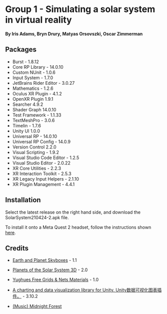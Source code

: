 # Group 1 - Simulating a solar system in virtual reality
**By Iris Adams, Bryn Drury, Matyas Orsovszki, Oscar Zimmerman**

## Packages

- Burst - 1.8.12
- Core RP Library - 14.0.10
- Custom NUnit - 1.0.6
- Input System - 1.7.0
- JetBrains Rider Editor - 3.0.27
- Mathematics - 1.2.6
- Oculus XR Plugin - 4.1.2
- OpenXR Plugin 1.9.1
- Searcher 4.9.2
- Shader Graph 14.0.10
- Test Framework - 1.1.33
- TextMeshPro - 3.0.6
- Timelin - 1.7.6
- Unity UI 1.0.0
- Universal RP - 14.0.10
- Universal RP Config - 14.0.9
- Version Control 2.2.0
- Visual Scripting - 1.9.2
- Visual Studio Code Editor - 1.2.5
- Visual Studio Editor - 2.0.22
- XR Core Utilities - 2.2.3
- XR Interaction Toolkit - 2.5.3
- XR Legacy Input Helpers - 2.1.10
- XR Plugin Management - 4.4.1 

## Installation

Select the latest release on the right hand side, and download the SolarSystem210424-2.apk file.

To install it onto a Meta Quest 2 headset, follow the instructions shown [here](https://drive.google.com/file/d/1er58GegKIocjQBE9LqCWEuqK98iUBPrB/view?usp=drive_link).
## Credits

- [Earth and Planet Skyboxes](https://assetstore.unity.com/packages/2d/textures-materials/sky/earth-planets-skyboxes-53752) - 1.1

- [Planets of the Solar System 3D](https://assetstore.unity.com/packages/3d/environments/planets-of-the-solar-system-3d-90219) - 2.0

- [Yughues Free Grids & Nets Materials](https://assetstore.unity.com/packages/2d/textures-materials/yughues-free-grids-nets-materials-13004) - 1.0

- [A charting and data visualization library for Unity. Unity数据可视化图表插件。](https://github.com/XCharts-Team/XCharts) - 3.10.2

- [(Music) Midnight Forest](https://pixabay.com/music/ambient-midnight-forest-184304/)


